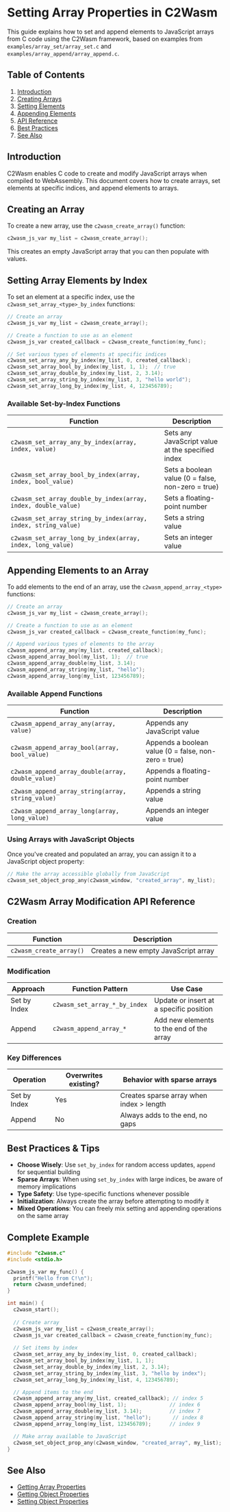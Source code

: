 # Setting Array Properties in C2Wasm

This guide explains how to set and append elements to JavaScript arrays from C code using the C2Wasm framework, based on examples from `examples/array_set/array_set.c` and `examples/array_append/array_append.c`.

## Table of Contents
1. [Introduction](#introduction)
2. [Creating Arrays](#creating-an-array)
3. [Setting Elements](#setting-array-elements-by-index)
4. [Appending Elements](#appending-elements-to-an-array)
5. [API Reference](#c2wasm-array-modification-api-reference)
6. [Best Practices](#best-practices--tips)
7. [See Also](#see-also)

## Introduction

C2Wasm enables C code to create and modify JavaScript arrays when compiled to WebAssembly. This document covers how to create arrays, set elements at specific indices, and append elements to arrays.

## Creating an Array

To create a new array, use the `c2wasm_create_array()` function:

```c
c2wasm_js_var my_list = c2wasm_create_array();
```

This creates an empty JavaScript array that you can then populate with values.

## Setting Array Elements by Index

To set an element at a specific index, use the `c2wasm_set_array_<type>_by_index` functions:

```c
// Create an array
c2wasm_js_var my_list = c2wasm_create_array();

// Create a function to use as an element
c2wasm_js_var created_callback = c2wasm_create_function(my_func);

// Set various types of elements at specific indices
c2wasm_set_array_any_by_index(my_list, 0, created_callback);
c2wasm_set_array_bool_by_index(my_list, 1, 1);  // true
c2wasm_set_array_double_by_index(my_list, 2, 3.14);
c2wasm_set_array_string_by_index(my_list, 3, "hello world");
c2wasm_set_array_long_by_index(my_list, 4, 123456789);
```

### Available Set-by-Index Functions

| Function | Description |
|----------|-------------|
| `c2wasm_set_array_any_by_index(array, index, value)` | Sets any JavaScript value at the specified index |
| `c2wasm_set_array_bool_by_index(array, index, bool_value)` | Sets a boolean value (0 = false, non-zero = true) |
| `c2wasm_set_array_double_by_index(array, index, double_value)` | Sets a floating-point number |
| `c2wasm_set_array_string_by_index(array, index, string_value)` | Sets a string value |
| `c2wasm_set_array_long_by_index(array, index, long_value)` | Sets an integer value |

## Appending Elements to an Array

To add elements to the end of an array, use the `c2wasm_append_array_<type>` functions:

```c
// Create an array
c2wasm_js_var my_list = c2wasm_create_array();

// Create a function to use as an element
c2wasm_js_var created_callback = c2wasm_create_function(my_func);

// Append various types of elements to the array
c2wasm_append_array_any(my_list, created_callback);
c2wasm_append_array_bool(my_list, 1);  // true
c2wasm_append_array_double(my_list, 3.14);
c2wasm_append_array_string(my_list, "hello");
c2wasm_append_array_long(my_list, 123456789);
```

### Available Append Functions

| Function | Description |
|----------|-------------|
| `c2wasm_append_array_any(array, value)` | Appends any JavaScript value |
| `c2wasm_append_array_bool(array, bool_value)` | Appends a boolean value (0 = false, non-zero = true) |
| `c2wasm_append_array_double(array, double_value)` | Appends a floating-point number |
| `c2wasm_append_array_string(array, string_value)` | Appends a string value |
| `c2wasm_append_array_long(array, long_value)` | Appends an integer value |

### Using Arrays with JavaScript Objects

Once you've created and populated an array, you can assign it to a JavaScript object property:

```c
// Make the array accessible globally from JavaScript
c2wasm_set_object_prop_any(c2wasm_window, "created_array", my_list);
```

## C2Wasm Array Modification API Reference

### Creation

| Function | Description |
|----------|-------------|
| `c2wasm_create_array()` | Creates a new empty JavaScript array |

### Modification

| Approach | Function Pattern | Use Case |
|----------|------------------|----------|
| Set by Index | `c2wasm_set_array_*_by_index` | Update or insert at a specific position |
| Append | `c2wasm_append_array_*` | Add new elements to the end of the array |

### Key Differences

| Operation | Overwrites existing? | Behavior with sparse arrays |
|-----------|----------------------|-----------------------------|
| Set by Index | Yes | Creates sparse array when index > length |
| Append | No | Always adds to the end, no gaps |

## Best Practices & Tips

- **Choose Wisely**: Use `set_by_index` for random access updates, `append` for sequential building
- **Sparse Arrays**: When using `set_by_index` with large indices, be aware of memory implications
- **Type Safety**: Use type-specific functions whenever possible
- **Initialization**: Always create the array before attempting to modify it
- **Mixed Operations**: You can freely mix setting and appending operations on the same array

## Complete Example

```c
#include "c2wasm.c"
#include <stdio.h>

c2wasm_js_var my_func() {
  printf("Hello from C!\n");
  return c2wasm_undefined;
}

int main() {
  c2wasm_start();
  
  // Create array
  c2wasm_js_var my_list = c2wasm_create_array();
  c2wasm_js_var created_callback = c2wasm_create_function(my_func);
  
  // Set items by index
  c2wasm_set_array_any_by_index(my_list, 0, created_callback);
  c2wasm_set_array_bool_by_index(my_list, 1, 1);
  c2wasm_set_array_double_by_index(my_list, 2, 3.14);
  c2wasm_set_array_string_by_index(my_list, 3, "hello by index");
  c2wasm_set_array_long_by_index(my_list, 4, 123456789);

  // Append items to the end
  c2wasm_append_array_any(my_list, created_callback); // index 5
  c2wasm_append_array_bool(my_list, 1);              // index 6
  c2wasm_append_array_double(my_list, 3.14);         // index 7
  c2wasm_append_array_string(my_list, "hello");       // index 8
  c2wasm_append_array_long(my_list, 123456789);      // index 9

  // Make array available to JavaScript
  c2wasm_set_object_prop_any(c2wasm_window, "created_array", my_list);
}
```

## See Also

- [Getting Array Properties](./getting_array_props.md)
- [Getting Object Properties](./getting_object_props.md)
- [Setting Object Properties](./setting_object_props.md)
